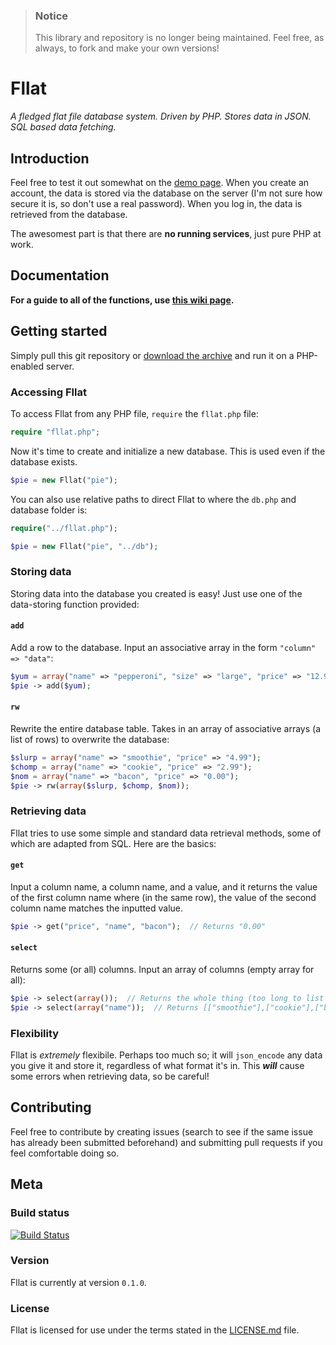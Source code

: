 > ### Notice
> This library and repository is no longer being maintained. Feel free, as always, to fork and make your own versions!

Fllat
=====

*A fledged flat file database system. Driven by PHP. Stores data in JSON. SQL based data fetching.*

## Introduction

Feel free to test it out somewhat on the [demo page](http://fllat.lfred.info). When you create an account, the data is stored via the database on the server (I'm not sure how secure it is, so don't use a real password). When you log in, the data is retrieved from the database.

The awesomest part is that there are **no running services**, just pure PHP at work.

## Documentation

**For a guide to all of the functions, use [this wiki page](https://github.com/wylst/fllat/wiki/Functions).**

## Getting started

Simply pull this git repository or [download the archive](https://github.com/wylst/fllat/zipball/master) and run it on a PHP-enabled server.

### Accessing Fllat
To access Fllat from any PHP file, `require` the `fllat.php` file:
```php
require "fllat.php";
```

Now it's time to create and initialize a new database. This is used even if the database exists.
```php
$pie = new Fllat("pie");
```

You can also use relative paths to direct Fllat to where the `db.php` and database folder is:
```php
require("../fllat.php");

$pie = new Fllat("pie", "../db");
```

### Storing data

Storing data into the database you created is easy! Just use one of the data-storing function provided:

#### `add`

Add a row to the database. Input an associative array in the form `"column" => "data"`:
```php
$yum = array("name" => "pepperoni", "size" => "large", "price" => "12.99");
$pie -> add($yum);
```

#### `rw`

Rewrite the entire database table. Takes in an array of associative arrays (a list of rows) to overwrite the database:
```php
$slurp = array("name" => "smoothie", "price" => "4.99");
$chomp = array("name" => "cookie", "price" => "2.99");
$nom = array("name" => "bacon", "price" => "0.00");
$pie -> rw(array($slurp, $chomp, $nom));
```

### Retrieving data

Fllat tries to use some simple and standard data retrieval methods, some of which are adapted from SQL. Here are the basics:

#### `get`

Input a column name, a column name, and a value, and it returns the value of the first column name where (in the same row), the value of the second column name matches the inputted value.
```php
$pie -> get("price", "name", "bacon");  // Returns "0.00"
```

#### `select`

Returns some (or all) columns. Input an array of columns (empty array for all):
```php
$pie -> select(array());  // Returns the whole thing (too long to list here)
$pie -> select(array("name"));  // Returns [["smoothie"],["cookie"],["bacon"]]
```

### Flexibility

Fllat is *extremely* flexibile. Perhaps too much so; it will `json_encode` any data you give it and store it, regardless of what format it's in. This ***will*** cause some errors when retrieving data, so be careful!


## Contributing

Feel free to contribute by creating issues (search to see if the same issue has already been submitted beforehand) and submitting pull requests if you feel comfortable doing so.

## Meta

### Build status
[![Build Status](https://travis-ci.org/wylst/fllat.png?branch=master)](https://travis-ci.org/wylst/fllat)

### Version
Fllat is currently at version `0.1.0`.

### License

Fllat is licensed for use under the terms stated in the [LICENSE.md](https://raw.github.com/wylst/fllat/master/LICENSE.md) file.
